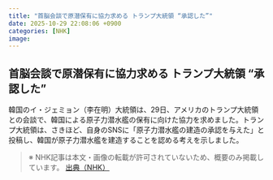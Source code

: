 ```yaml
---
title: "首脳会談で原潜保有に協力求める トランプ大統領 “承認した”"
date: 2025-10-29 22:08:06 +0900
categories: [NHK]
image: 
---
```

## 首脳会談で原潜保有に協力求める トランプ大統領 “承認した”

韓国のイ・ジェミョン（李在明）大統領は、29日、アメリカのトランプ大統領との会談で、韓国による原子力潜水艦の保有に向けた協力を求めました。トランプ大統領は、さきほど、自身のSNSに「原子力潜水艦の建造の承認を与えた」と投稿し、韓国が原子力潜水艦を建造することを認める考えを示しました。

> ※ NHK記事は本文・画像の転載が許可されていないため、概要のみ掲載しています。
[出典（NHK）](http://www3.nhk.or.jp/news/html/20251030/k10014962971000.html)
